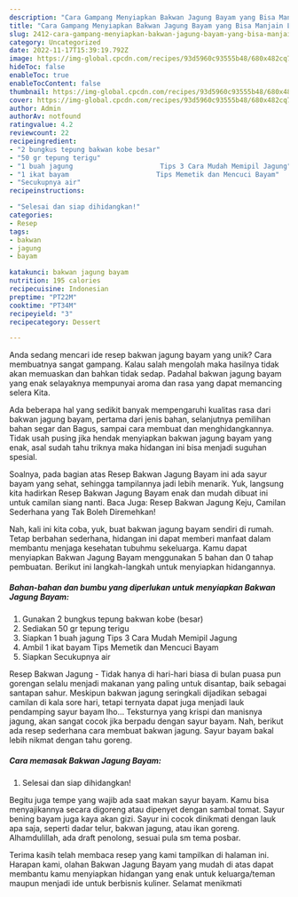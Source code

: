 ```yaml
---
description: "Cara Gampang Menyiapkan Bakwan Jagung Bayam yang Bisa Manjain Lidah"
title: "Cara Gampang Menyiapkan Bakwan Jagung Bayam yang Bisa Manjain Lidah"
slug: 2412-cara-gampang-menyiapkan-bakwan-jagung-bayam-yang-bisa-manjain-lidah
category: Uncategorized
date: 2022-11-17T15:39:19.792Z
image: https://img-global.cpcdn.com/recipes/93d5960c93555b48/680x482cq70/bakwan-jagung-bayam-foto-resep-utama.jpg
hideToc: false
enableToc: true
enableTocContent: false
thumbnail: https://img-global.cpcdn.com/recipes/93d5960c93555b48/680x482cq70/bakwan-jagung-bayam-foto-resep-utama.jpg
cover: https://img-global.cpcdn.com/recipes/93d5960c93555b48/680x482cq70/bakwan-jagung-bayam-foto-resep-utama.jpg
author: Admin
authorAv: notfound
ratingvalue: 4.2
reviewcount: 22
recipeingredient:
- "2 bungkus tepung bakwan kobe besar"
- "50 gr tepung terigu"
- "1 buah jagung                      Tips 3 Cara Mudah Memipil Jagung"
- "1 ikat bayam                      Tips Memetik dan Mencuci Bayam"
- "Secukupnya air"
recipeinstructions:

- "Selesai dan siap dihidangkan!"
categories:
- Resep
tags:
- bakwan
- jagung
- bayam

katakunci: bakwan jagung bayam 
nutrition: 195 calories
recipecuisine: Indonesian
preptime: "PT22M"
cooktime: "PT34M"
recipeyield: "3"
recipecategory: Dessert

---
```





Anda sedang mencari ide resep bakwan jagung bayam yang unik? Cara membuatnya sangat gampang. Kalau salah mengolah maka hasilnya tidak akan memuaskan dan bahkan tidak sedap. Padahal bakwan jagung bayam yang enak selayaknya mempunyai aroma dan rasa yang dapat memancing selera Kita.





Ada beberapa hal yang sedikit banyak mempengaruhi kualitas rasa dari bakwan jagung bayam, pertama dari jenis bahan, selanjutnya pemilihan bahan segar dan Bagus, sampai cara membuat dan menghidangkannya. Tidak usah pusing jika hendak menyiapkan bakwan jagung bayam yang enak,      asal sudah tahu triknya maka hidangan ini bisa menjadi suguhan spesial.














Soalnya, pada bagian atas Resep Bakwan Jagung Bayam ini ada sayur bayam yang sehat, sehingga tampilannya jadi lebih menarik. Yuk, langsung kita hadirkan Resep Bakwan Jagung Bayam enak dan mudah dibuat ini untuk camilan siang nanti. Baca Juga: Resep Bakwan Jagung Keju, Camilan Sederhana yang Tak Boleh Diremehkan!






Nah, kali ini kita coba, yuk, buat bakwan jagung bayam sendiri di rumah. Tetap berbahan sederhana, hidangan ini dapat memberi manfaat dalam membantu menjaga kesehatan tubuhmu sekeluarga. Kamu dapat menyiapkan Bakwan Jagung Bayam menggunakan 5 bahan dan 0 tahap pembuatan. Berikut ini langkah-langkah untuk menyiapkan hidangannya.

<!--inarticleads1-->

##### Bahan-bahan dan bumbu yang diperlukan untuk menyiapkan Bakwan Jagung Bayam:

1. Gunakan 2 bungkus tepung bakwan kobe (besar)
1. Sediakan 50 gr tepung terigu
1. Siapkan 1 buah jagung                      Tips 3 Cara Mudah Memipil Jagung
1. Ambil 1 ikat bayam                      Tips Memetik dan Mencuci Bayam
1. Siapkan Secukupnya air


Resep Bakwan Jagung - Tidak hanya di hari-hari biasa di bulan puasa pun gorengan selalu menjadi makanan yang paling untuk disantap, baik sebagai santapan sahur. Meskipun bakwan jagung seringkali dijadikan sebagai camilan di kala sore hari, tetapi ternyata dapat juga menjadi lauk pendamping sayur bayam lho… Teksturnya yang krispi dan manisnya jagung, akan sangat cocok jika berpadu dengan sayur bayam. Nah, berikut ada resep sederhana cara membuat bakwan jagung. Sayur bayam bakal lebih nikmat dengan tahu goreng. 

<!--inarticleads2-->

##### Cara memasak Bakwan Jagung Bayam:


1. Selesai dan siap dihidangkan!

Begitu juga tempe yang wajib ada saat makan sayur bayam. Kamu bisa menyajikannya secara digoreng atau dipenyet dengan sambal tomat. Sayur bening bayam juga kaya akan gizi. Sayur ini cocok dinikmati dengan lauk apa saja, seperti dadar telur, bakwan jagung, atau ikan goreng. Alhamdulillah, ada draft penolong, sesuai pula sm tema posbar. 

Terima kasih telah membaca resep yang kami tampilkan di halaman ini. Harapan kami, olahan Bakwan Jagung Bayam yang mudah di atas dapat membantu kamu menyiapkan hidangan yang enak untuk keluarga/teman maupun menjadi ide untuk berbisnis kuliner. Selamat menikmati
